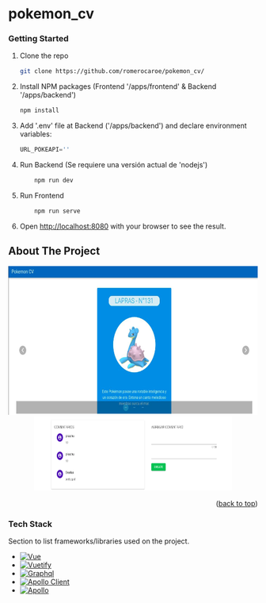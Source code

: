 # pokemon_cv
### Getting Started 

<!-- Agregar URL API -->
1. Clone the repo
   ```sh
   git clone https://github.com/romerocaroe/pokemon_cv/
   ```
3. Install NPM packages (Frontend '/apps/frontend' & Backend '/apps/backend')
   ```sh
   npm install
   ```
4. Add '.env' file at Backend ('/apps/backend') and declare environment variables:
   ```js
   URL_POKEAPI=''
   ```
5. Run Backend (Se requiere una versión actual de 'nodejs')
    ```sh
        npm run dev
    ```
6. Run Frontend 
    ```sh
        npm run serve
    ```
7. Open [http://localhost:8080](http://localhost:8080) with your browser to see the result.

## About The Project 
<div align="center">
    <img src="/apps/frontend/public/pokemon_cv_init.png" alt="Main" width="600" height="300">
    <br/>
    <img src="/apps/frontend/public/pokemon_cv_comments.png" alt="Main" width="400" height="150">
</div>


<p align="right">(<a href="#readme-top">back to top</a>)</p>


### Tech Stack

Section to list frameworks/libraries used on the project.

* [![Vue][Vue.js]][Vue-url]
* [![Vuetify][Vuetify.js]][Vuetify-url]
* [![Graphql][Graphql]][Graphql-url]
* [![Apollo Client][ApolloClient]][ApolloVue-url]
* [![Apollo][Apollo]][Apollo-url]


<!-- MARKDOWN LINKS & IMAGES -->
[Vue.js]: https://img.shields.io/badge/Vue.js-35495E?style=for-the-badgelogo=vuedotjs&logoColor=4FC08D
[Vue-url]: https://vuejs.org/
[Vuetify.js]: https://img.shields.io/badge/vuetify-blue
[Vuetify-url]: https://vuetifyjs.com/en/
[Graphql]: https://img.shields.io/badge/graphql-ff69b4
[Graphql-url]: https://graphql.org/
[ApolloClient]: https://img.shields.io/badge/vue%20apollo-brightgreen
[ApolloVue-url]: https://apollo.vuejs.org/
[Apollo]: https://img.shields.io/badge/apollo-blueviolet
[Apollo-url]: https://www.apollographql.com/
[Firebase]: https://img.shields.io/badge/firebase-orange
[Firebase-url]: https://firebase.google.com/

